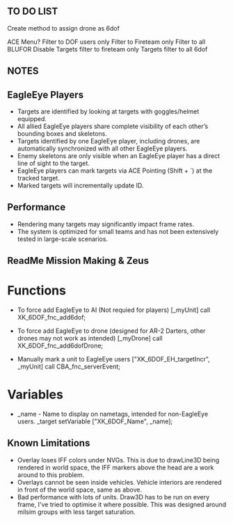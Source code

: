 
## TO DO LIST
Create method to assign drone as 6dof

ACE Menu?
    Filter to DOF users only
    Filter to Fireteam only
    Filter to all BLUFOR
    Disable
    Targets filter to fireteam only
    Targets filter to all 6dof

## NOTES

## EagleEye Players

   - Targets are identified by looking at targets with goggles/helmet equipped.
   - All allied EagleEye players share complete visibility of each other’s bounding boxes and skeletons.
   - Targets identified by one EagleEye player, including drones, are automatically synchronized with all other EagleEye players.
   - Enemy skeletons are only visible when an EagleEye player has a direct line of sight to the target.
   - EagleEye players can mark targets via ACE Pointing (Shift + `) at the tracked target.
   - Marked targets will incrementally update ID.

## Performance

   - Rendering many targets may significantly impact frame rates.
   - The system is optimized for small teams and has not been extensively tested in large-scale scenarios.

## ReadMe Mission Making & Zeus

   # Functions

   - To force add EagleEye to AI (Not requied for players)
      [_myUnit] call XK_6DOF_fnc_add6dof;

   - To force add EagleEye to drone (designed for AR-2 Darters, other drones may not work as intended)
      [_myDrone] call XK_6DOF_fnc_add6dofDrone;

   - Manually mark a unit to EagleEye users
      ["XK_6DOF_EH_targetIncr", _myUnit] call CBA_fnc_serverEvent;

   # Variables

   - _name <STRING> - Name to display on nametags, intended for non-EagleEye users.
      _target setVariable ["XK_6DOF_Name", _name];

   
## Known Limitations

   - Overlay loses IFF colors under NVGs. This is due to drawLine3D being rendered in world space, the IFF markers above the head are a work around to this problem.
   - Overlays cannot be seen inside vehicles. Vehicle interiors are rendered in front of the world space, same as above.
   - Bad performance with lots of units. Draw3D has to be run on every frame, I've tried to optimise it where possible. This was designed around milsim groups with less target saturation.
   